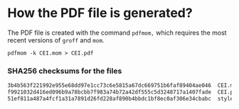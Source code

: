 # How the PDF file is generated?
The PDF file is created with the command `pdfmom,` which requires the most recent versions of `groff` and `mom`.

```shell
pdfmom -k CEI.mom > CEI.pdf
```

### SHA256 checksums for the files
```txt
3b4b563f221992e955e68dd97e1cc73c6e5815a67dc669751b6faf89404ae046  CEI.mom
f9921032d416ed096b9a78bcbb7f983a74b72a42df555c5d3248717a1407fade  CEI.pdf
51ef811a487a4fcf1a31a7891d26fd228af890b4bbdc1bf8ec0af306e34cbabc  stylesheet.mom
```

